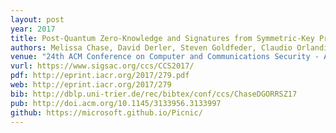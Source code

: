 ```yaml
---
layout: post
year: 2017
title: Post-Quantum Zero-Knowledge and Signatures from Symmetric-Key Primitives
authors: Melissa Chase, David Derler, Steven Goldfeder, Claudio Orlandi, Sebastian Ramacher, Christian Rechberger, Daniel Slamanig, Greg Zaverucha
venue: "24th ACM Conference on Computer and Communications Security - ACM CCS 2017" 
vurl: https://www.sigsac.org/ccs/CCS2017/
pdf: http://eprint.iacr.org/2017/279.pdf
web: http://eprint.iacr.org/2017/279
bib: http://dblp.uni-trier.de/rec/bibtex/conf/ccs/ChaseDGORRSZ17
pub: http://doi.acm.org/10.1145/3133956.3133997
github: https://microsoft.github.io/Picnic/
---
```


